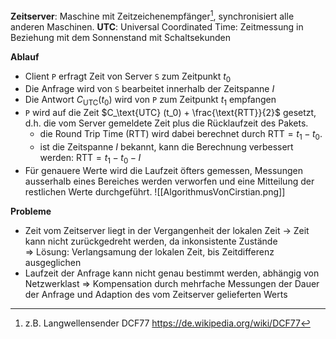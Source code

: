 **Zeitserver**: Maschine mit Zeitzeichenempfänger[^1], synchronisiert alle anderen Maschinen.
**UTC**: Universal Coordinated Time: Zeitmessung in Beziehung mit dem Sonnenstand mit Schaltsekunden

**Ablauf**
+ Client `P` erfragt Zeit von Server `S` zum Zeitpunkt $t_0$
+ Die Anfrage wird von `S` bearbeitet innerhalb der Zeitspanne $I$
+ Die Antwort $C_\text{UTC} (t_0)$ wird von `P` zum Zeitpunkt $t_1$ empfangen
+ `P` wird auf die Zeit $C_\text{UTC} (t_0) + \frac{\text{RTT}}{2}$ gesetzt, d.h. die vom Server
  gemeldete Zeit plus die Rücklaufzeit des Pakets.
  - die Round Trip Time (RTT) wird dabei berechnet durch $\text{RTT}=t_1 - t_0$.
  - ist die Zeitspanne $I$ bekannt, kann die Berechnung verbessert werden:
    $\text{RTT} = t_1 - t_0 - I$
+ Für genauere Werte wird die Laufzeit öfters gemessen, Messungen ausserhalb
  eines Bereiches werden verworfen und eine Mitteilung der restlichen Werte
  durchgeführt.
![[AlgorithmusVonCirstian.png]]


**Probleme**
- Zeit vom Zeitserver liegt in der Vergangenheit der lokalen Zeit 
	-> Zeit kann nicht zurückgedreht werden, da inkonsistente Zustände\
	=> Lösung: Verlangsamung der lokalen Zeit, bis Zeitdifferenz ausgeglichen
- Laufzeit der Anfrage kann nicht genau bestimmt werden, abhängig von Netzwerklast
	=> Kompensation durch mehrfache Messungen der Dauer der Anfrage und Adaption des vom Zeitserver gelieferten Werts



[^1]: z.B. Langwellensender DCF77 https://de.wikipedia.org/wiki/DCF77
